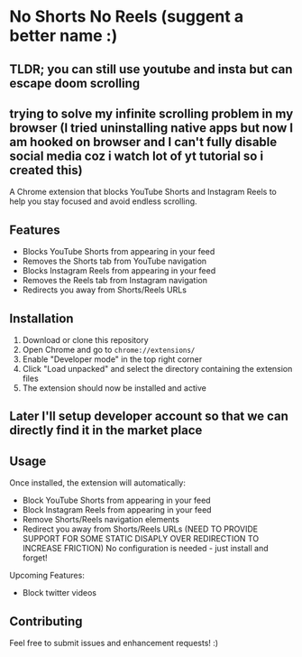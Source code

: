 # No Shorts No Reels (suggent a better name :)
## TLDR; you can still use youtube and insta but can escape doom scrolling 

## trying to solve my infinite scrolling problem in my browser (I tried uninstalling native apps but now I am hooked on browser and I can't fully disable social media coz i watch lot of yt tutorial so i created this)

A Chrome extension that blocks YouTube Shorts and Instagram Reels to help you stay focused and avoid endless scrolling.

## Features

- Blocks YouTube Shorts from appearing in your feed
- Removes the Shorts tab from YouTube navigation
- Blocks Instagram Reels from appearing in your feed
- Removes the Reels tab from Instagram navigation
- Redirects you away from Shorts/Reels URLs

## Installation
1. Download or clone this repository
2. Open Chrome and go to `chrome://extensions/`
3. Enable "Developer mode" in the top right corner
4. Click "Load unpacked" and select the directory containing the extension files
5. The extension should now be installed and active
## Later I'll setup developer account so that we can directly find it in the market place

## Usage

Once installed, the extension will automatically:
- Block YouTube Shorts from appearing in your feed
- Block Instagram Reels from appearing in your feed
- Remove Shorts/Reels navigation elements
- Redirect you away from Shorts/Reels URLs (NEED TO PROVIDE SUPPORT FOR SOME STATIC DISAPLY OVER REDIRECTION TO INCREASE FRICTION)
No configuration is needed - just install and forget!

Upcoming Features:
- Block twitter videos

## Contributing

Feel free to submit issues and enhancement requests! :) 
